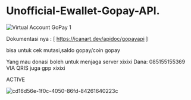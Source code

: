 # Unofficial-Ewallet-Gopay-API.

![Virtual Account GoPay 1](https://github.com/icannnnart/Unofficial-Ewallet-Gopay-API./assets/97693488/34b578c4-95bf-4176-819f-b0c7f6bf246b)

Dokumentasi nya  :
[ https://icanart.dev/apidoc/gopayapi ]


bisa untuk cek mutasi,saldo gopay/coin gopay

Yang mau donasi boleh untuk menjaga server xixixi
Dana: 085155155369<br>
VIA QRIS juga gpp xixixi
<br>

ACTIVE

![cd16d56e-1f0c-4050-86fd-84261640223c](https://github.com/icannnnart/Unofficial-Ewallet-Gopay-API./assets/97693488/75cddf27-ea8f-4d1d-97c3-b926c362fbad)
